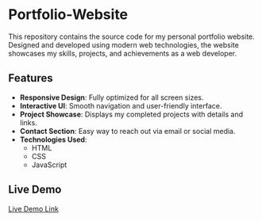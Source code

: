 # Portfolio-Website
This repository contains the source code for my personal portfolio website. Designed and developed using modern web technologies, the website showcases my skills, projects, and achievements as a web developer.

## Features  
- **Responsive Design**: Fully optimized for all screen sizes.  
- **Interactive UI**: Smooth navigation and user-friendly interface.  
- **Project Showcase**: Displays my completed projects with details and links.  
- **Contact Section**: Easy way to reach out via email or social media.  
- **Technologies Used**:  
  - HTML  
  - CSS  
  - JavaScript  
 

## Live Demo  
[Live Demo Link](#)  